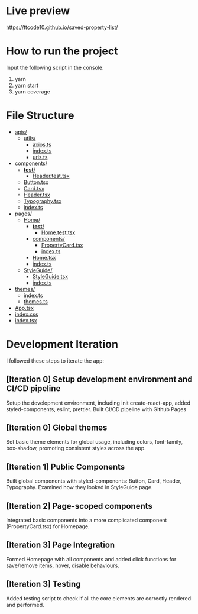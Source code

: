 # Live preview
https://ttcode10.github.io/saved-property-list/

# How to run the project

Input the following script in the console:

1. yarn
2. yarn start
3. yarn coverage

# File Structure
* [apis/](./src/apis)
  * [utils/](./src/apis/utils)
    * [axios.ts](./src/apis/utils/axios.ts)
    * [index.ts](./src/apis/utils/index.ts)
    * [urls.ts](./src/apis/utils/urls.ts)
* [components/](./src/components)
  * [__test__/](./src/components/__test__)
    * [Header.test.tsx](./src/components/__test__/Header.test.tsx)
  * [Button.tsx](./src/components/Button.tsx)
  * [Card.tsx](./src/components/Card.tsx)
  * [Header.tsx](./src/components/Header.tsx)
  * [Typography.tsx](./src/components/Typography.tsx)
  * [index.ts](./src/components/index.ts)
* [pages/](./src/pages)
  * [Home/](./src/pages/Home)
    * [__test__/](./src/pages/Home/__test__)
      * [Home.test.tsx](./src/pages/Home/__test__/Home.test.tsx)
    * [components/](./src/pages/Home/components)
      * [PropertyCard.tsx](./src/pages/Home/components/PropertyCard.tsx)
      * [index.ts](./src/pages/Home/components/index.ts)
    * [Home.tsx](./src/pages/Home/Home.tsx)
    * [index.ts](./src/pages/Home/index.ts)
  * [StyleGuide/](./src/pages/StyleGuide)
    * [StyleGuide.tsx](./src/pages/StyleGuide/StyleGuide.tsx)
    * [index.ts](./src/pages/StyleGuide/index.ts)
* [themes/](./src/themes)
  * [index.ts](./src/themes/index.ts)
  * [themes.ts](./src/themes/themes.ts)
* [App.tsx](./src/App.tsx)
* [index.css](./src/index.css)
* [index.tsx](./src/index.tsx)

# Development Iteration

I followed these steps to iterate the app:

## [Iteration 0] Setup development environment and CI/CD pipeline
Setup the development environment, including init create-react-app, added styled-components, eslint, prettier. Built CI/CD pipeline with Github Pages

## [Iteration 0] Global themes

Set basic theme elements for global usage, including colors, font-family, box-shadow, promoting consistent styles across the app.

## [Iteration 1] Public Components

Built global components with styled-components: Button, Card, Header, Typography. Examined how they looked in StyleGuide page.

## [Iteration 2] Page-scoped components

Integrated basic components into a more complicated component (PropertyCard.tsx) for Homepage.

## [Iteration 3] Page Integration
Formed Homepage with all components and added click functions for save/remove items, hover, disable behaviours.

## [Iteration 3] Testing

Added testing script to check if all the core elements are correctly rendered and performed.
